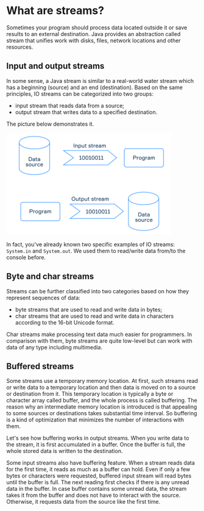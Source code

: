 # What are streams?

Sometimes your program should process data located outside it or save results to an external destination. Java provides an abstraction called stream that unifies work with disks, files, network locations and other resources.

## Input and output streams

In some sense, a Java stream is similar to a real-world water stream which has a beginning (source) and an end (destination). Based on the same principles, IO streams can be categorized into two groups:

- input stream that reads data from a source;
- output stream that writes data to a specified destination.

The picture below demonstrates it.

![1](../img/streams1.PNG)

In fact, you've already known two specific examples of IO streams: `System.in` and `System.out`. We used them to read/write data from/to the console before.

## Byte and char streams

Streams can be further classified into two categories based on how they represent sequences of data:

- byte streams that are used to read and write data in bytes;
- char streams that are used to read and write data in characters according to the 16-bit Unicode format.

Char streams make processing text data much easier for programmers. In comparison with them, byte streams are quite low-level but can work with data of any type including multimedia.

## Buffered streams

Some streams use a temporary memory location. At first, such streams read or write data to a temporary location and then data is moved on to a source or destination from it. This temporary location is typically a byte or character array called buffer, and the whole process is called buffering. The reason why an intermediate memory location is introduced is that appealing to some sources or destinations takes substantial time interval. So buffering is a kind of optimization that minimizes the number of interactions with them.

Let's see how buffering works in output streams. When you write data to the stream, it is first accumulated in a buffer. Once the buffer is full, the whole stored data is written to the destination.

Some input streams also have buffering feature. When a stream reads data for the first time, it reads as much as a buffer can hold. Even if only a few bytes or characters were requested, buffered input stream will read bytes until the buffer is full. The next reading first checks if there is any unread data in the buffer. In case buffer contains some unread data, the stream takes it from the buffer and does not have to interact with the source. Otherwise, it requests data from the source like the first time.